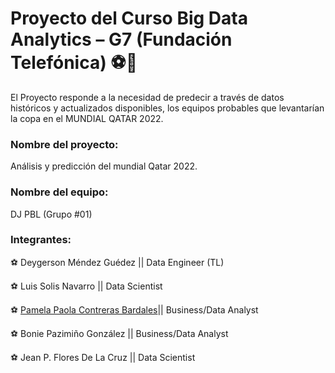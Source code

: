 # Proyecto del Curso Big Data Analytics – G7 (Fundación Telefónica) ⚽💯

El Proyecto responde a la necesidad de predecir a través de datos históricos y actualizados disponibles, los equipos probables que levantarían la copa en el MUNDIAL QATAR 2022. 

### Nombre del proyecto:
Análisis y predicción del mundial Qatar 2022.

### Nombre del equipo:
DJ PBL (Grupo #01)

### Integrantes:

⚽ Deygerson Méndez Guédez || Data Engineer (TL)

⚽ Luis Solis Navarro || Data Scientist

⚽ [Pamela Paola Contreras Bardales]([https://twitter.com/dompizzie](https://www.linkedin.com/in/pamela-paola-contreras-bardales/))|| Business/Data Analyst

⚽ Bonie Pazimiño González || Business/Data Analyst

⚽ Jean P. Flores De La Cruz || Data Scientist





